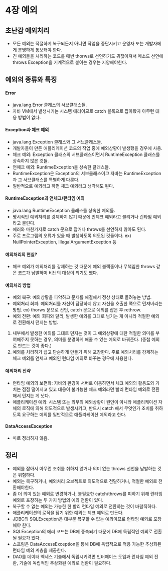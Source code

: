 # 4장 예외

## 초난감 예외처리

* 모든 예외는 적절하게 복구되든지 아니면 작업을 중단시키고 운영자 또는 개발자에게 분명하게 통보돼야 한다.
* 긴 예외들을 처리하는 코드를 매번 thorws로 선언하기도 귀찮아져서 메소드 선언에 throws Exception을 기계적으로 붙이는 경우는 지양해야한다.

## 예외의 종류와 특징

#### Error
* java.lang.Error 클래스의 서브클래스들.
* 자바 VM에서 발생시키는 시스템 에러이므로 catch 블록으로 잡아봤자 아무런 대응 방법이 없다.

#### Exception과 체크 예외
* java.lang.Exception 클래스와 그 서브클래스들.
* 개발자들이 만든 애플리케이션 코드의 작업 중에 예외상황이 발생했을 경우에 사용.
* 체크 예외: Exception 클래스의 서브클래스이면서 RuntimeException 클래스를 상속하지 않은 것들.
* 언체크 예외: RuntimeException을 상속한 클래스들.
* RuntimeException은 Exception의 서브클래스이고 자바는 RuntimeException과 그 서브클래스를 특별하게 다룬다.
* 일반적으로 예외라고 하면 체크 예외라고 생각해도 된다.

#### RuntimeException과 언체크/런타임 예외
* java.lang.RuntimeException 클래스를 상속한 예외들.
* 명시적인 예외처리를 강제하지 않기 때문에 언체크 예외라고 불리거나 런타임 예외라고 불린다.
* 에러와 마찬가지로 catch 문으로 잡거나 throws를 선언하지 않아도 된다.
* 주로 프로그램의 오류가 있을 때 발생하도록 의도된 것들이다. ex) NullPointerException, IllegalArgumentException 등

#### 예외처리의 현실?
* 체크 예외가 예외처리를 강제하는 것 때문에 예외 블랙홀이나 무책임한 throws 같은 코드가 남발하며 비난의 대상이 되기도 했다.

#### 예외처리 방법
* 예외 복구: 예외상황을 파악하고 문제를 해결해서 정상 상태로 돌려놓는 방법.
* 예외처리 회피: 예외처리를 자신이 담당하지 않고 자신을 호출한 쪽으로 던져버리는 방법. ex) thorws 문으로 선언, catch 문으로 예외를 잡은 후 rethrow.
* 예외 전환: 예외 회피와 달리, 발생한 예외를 그대로 넘기는 게 아니라 적절한 예외로 전환해서 던지는 방법.
1. 내부에서 발생한 예외를 그대로 던지는 것이 그 예외상황에 대한 적절한 의미를 부여해주지 못하는 경우, 의미를 분명하게 해줄 수 있는 예외로 바꿔준다. (중첩 예외로 만드는 것이 좋다.)
2. 예외를 처리하기 쉽고 단순하게 만들기 위해 포장한다. 주로 예외처리를 강제하는 체크 예외를 언체크 예외인 런타임 예외로 바꾸는 경우에 사용한다.

#### 예외처리 전략
* 런타임 예외의 보편화: 자바의 환경이 서버로 이동하면서 체크 예외의 활용도와 가치는 점점 떨어지고 있고 대응이 불가능한 체크 예외라면 빨리 런타임 예외로 전환해서 던지는 게 낫다.
* 애플리케이션 예외: 시스템 또는 외부의 예외상황이 원인이 아니라 애플리케이션 자체의 로직에 의해 의도적으로 발생시키고, 반드시 catch 해서 무엇인가 조치를 취하도록 요구하는 예외를 일반적으로 애플리케이션 예외라고 한다.

#### DataAccessException
* 따로 정리하지 않음.

## 정리
* 예외를 잡아서 아무런 조취를 취하지 않거나 의미 없는 throws 선언을 남발하는 것은 위험하다.
* 예외는 복구하거나, 예외처리 오브젝트로 의도적으로 전달하거나, 적절한 예외로 전환해야한다.
* 좀 더 의미 있는 예외로 변경하거나, 불필요한 catch/throws를 피하기 위해 런타임 예외로 포장하는 두 가지 방법의 예외 전환이 있다.
* 복구할 수 없는 예외는 가능한 한 빨리 런타임 예외로 전환하는 것이 바람직하다.
* 애플리케이션의 로직을 담기 위한 예외는 체크 예외로 만든다.
* JDBC의 SQLException은 대부분 복구할 수 없는 예외이므로 런타임 예외로 포장해야 한다.
* SQLException의 에러 코드는 DB에 종속되기 때문에 DB에 독립적인 예외로 전환될 필요가 있다.
* 스프링은 DataAccessException을 통해 DB에 독립적으로 적용 가능한 추상화된 런타임 예외 계층을 제공한다.
* DAO를 데이터 엑세스 기술에서 독립시키려면 인터페이스 도입과 런타임 예외 전환, 기술에 독립적인 추상화된 예외로 전환이 필요하다.


